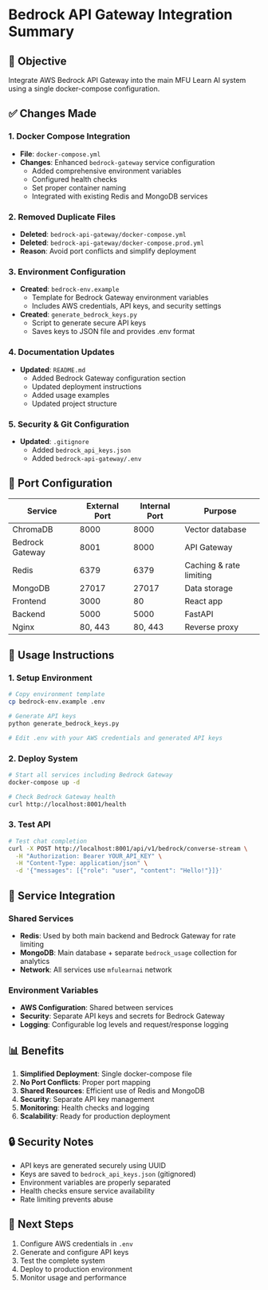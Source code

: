 # Bedrock API Gateway Integration Summary

## 🎯 Objective
Integrate AWS Bedrock API Gateway into the main MFU Learn AI system using a single docker-compose configuration.

## ✅ Changes Made

### 1. **Docker Compose Integration**
- **File**: `docker-compose.yml`
- **Changes**: Enhanced `bedrock-gateway` service configuration
  - Added comprehensive environment variables
  - Configured health checks
  - Set proper container naming
  - Integrated with existing Redis and MongoDB services

### 2. **Removed Duplicate Files**
- **Deleted**: `bedrock-api-gateway/docker-compose.yml`
- **Deleted**: `bedrock-api-gateway/docker-compose.prod.yml`
- **Reason**: Avoid port conflicts and simplify deployment

### 3. **Environment Configuration**
- **Created**: `bedrock-env.example`
  - Template for Bedrock Gateway environment variables
  - Includes AWS credentials, API keys, and security settings
- **Created**: `generate_bedrock_keys.py`
  - Script to generate secure API keys
  - Saves keys to JSON file and provides .env format

### 4. **Documentation Updates**
- **Updated**: `README.md`
  - Added Bedrock Gateway configuration section
  - Updated deployment instructions
  - Added usage examples
  - Updated project structure

### 5. **Security & Git Configuration**
- **Updated**: `.gitignore`
  - Added `bedrock_api_keys.json`
  - Added `bedrock-api-gateway/.env`

## 🔧 Port Configuration

| Service | External Port | Internal Port | Purpose |
|---------|---------------|---------------|---------|
| ChromaDB | 8000 | 8000 | Vector database |
| Bedrock Gateway | 8001 | 8000 | API Gateway |
| Redis | 6379 | 6379 | Caching & rate limiting |
| MongoDB | 27017 | 27017 | Data storage |
| Frontend | 3000 | 80 | React app |
| Backend | 5000 | 5000 | FastAPI |
| Nginx | 80, 443 | 80, 443 | Reverse proxy |

## 🚀 Usage Instructions

### 1. **Setup Environment**
```bash
# Copy environment template
cp bedrock-env.example .env

# Generate API keys
python generate_bedrock_keys.py

# Edit .env with your AWS credentials and generated API keys
```

### 2. **Deploy System**
```bash
# Start all services including Bedrock Gateway
docker-compose up -d

# Check Bedrock Gateway health
curl http://localhost:8001/health
```

### 3. **Test API**
```bash
# Test chat completion
curl -X POST http://localhost:8001/api/v1/bedrock/converse-stream \
  -H "Authorization: Bearer YOUR_API_KEY" \
  -H "Content-Type: application/json" \
  -d '{"messages": [{"role": "user", "content": "Hello!"}]}'
```

## 🔗 Service Integration

### Shared Services
- **Redis**: Used by both main backend and Bedrock Gateway for rate limiting
- **MongoDB**: Main database + separate `bedrock_usage` collection for analytics
- **Network**: All services use `mfulearnai` network

### Environment Variables
- **AWS Configuration**: Shared between services
- **Security**: Separate API keys and secrets for Bedrock Gateway
- **Logging**: Configurable log levels and request/response logging

## 📊 Benefits

1. **Simplified Deployment**: Single docker-compose file
2. **No Port Conflicts**: Proper port mapping
3. **Shared Resources**: Efficient use of Redis and MongoDB
4. **Security**: Separate API key management
5. **Monitoring**: Health checks and logging
6. **Scalability**: Ready for production deployment

## 🔒 Security Notes

- API keys are generated securely using UUID
- Keys are saved to `bedrock_api_keys.json` (gitignored)
- Environment variables are properly separated
- Health checks ensure service availability
- Rate limiting prevents abuse

## 📝 Next Steps

1. Configure AWS credentials in `.env`
2. Generate and configure API keys
3. Test the complete system
4. Deploy to production environment
5. Monitor usage and performance 